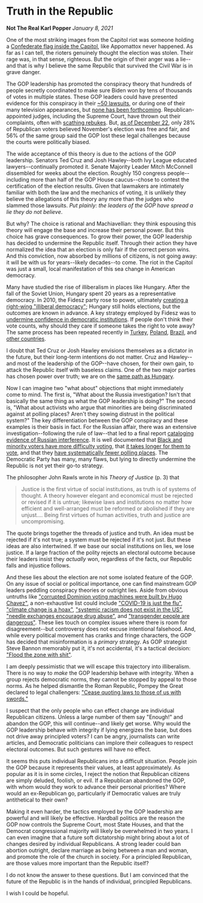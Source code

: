 # Truth in the Republic

**Not The Real Karl Popper**
*January 8, 2021*

One of the most striking images from the Capitol riot was someone holding a [Confederate flag inside the Capitol](https://www.bbc.com/news/in-pictures-55577824), like Appomattox never happened.  As far as I can tell, the rioters genuinely thought the election was stolen.  Their rage was, in that sense, righteous.  But the origin of their anger was a lie--and that is why I believe the same Republic that survived the Civil War is in grave danger. 

The GOP leadership has promoted the conspiracy theory that hundreds of people secretly coordinated to make sure Biden won by tens of thousands of votes in multiple states. These GOP leaders could have presented evidence for this conspiracy in their [~50 lawsuits](https://en.wikipedia.org/wiki/Post-election_lawsuits_related_to_the_2020_United_States_presidential_election), or during one of their many television appearances, but [none has been forthcoming](https://apnews.com/article/election-2020-joe-biden-donald-trump-lawsuits-elections-b5d3cd1700b0fe9282707e571ec7c076).  Republican-appointed judges, including the Supreme Court, have thrown out their complaints, often with [scathing rebukes](https://www.courtlistener.com/recap/gov.uscourts.pamd.127057/gov.uscourts.pamd.127057.202.0_1.pdf). But, [as of December 22](https://morningconsult.com/form/tracking-voter-trust-in-elections/), only 28% of Republican voters believed November's election was free and fair, and 56% of the same group said the GOP lost these legal challenges because the courts were politically biased.  

The wide acceptance of this theory is due to the actions of the GOP leadership. Senators Ted Cruz and Josh Hawley--both Ivy League educated lawyers--continually promoted it.  Senate Majority Leader Mitch McConnell dissembled for weeks about the election.  Roughly 150 congress people--including more than half of the GOP House caucus--chose to contest the certification of the election results.  Given that lawmakers are intimately familiar with both the law and the mechanics of voting, it is unlikely they believe the allegations of this theory any more than the judges who slammed those lawsuits. *Put plainly: the leaders of the GOP have spread a lie they do not believe*.  

But why?  The choice is rational and Machiavellian: they think espousing this theory will engage the base and increase their personal power.  But this choice has grave consequences.  To grow their power, the GOP leadership has decided to undermine the Republic itself.  Through their action they have normalized the idea that an election is only fair if the correct person wins. And this conviction, now absorbed by millions of citizens, is not going away: it will be with us for years--likely decades--to come.  The riot in the Capitol was just a small, local manifestation of this sea change in American democracy. 

Many have studied the rise of illiberalism in places like Hungary. After the fall of the Soviet Union, Hungary spent 20 years as a representative democracy.  In 2010, the Fidesz party rose to power, ultimately [creating a right-wing "illiberal democracy"](https://www.journalofdemocracy.org/articles/explaining-eastern-europe-orbans-laboratory-of-illiberalism/); Hungary still holds elections, but the outcomes are known in advance. A key strategy employed by Fidesz was to [undermine confidence in democratic institutions](https://www.cidob.org/en/articulos/monografias/illiberals/illiberal_democracy_in_hungary_the_social_background_and_practical_steps_of_building_an_illiberal_state).  If people don't think their vote counts, why should they care if someone takes the right to vote away?  The same process has been repeated recently in [Turkey](https://www.demdigest.org/turkeys-soft-dictatorship-how-to-combat-erdogans-illiberal-populism/), [Poland](https://www.theatlantic.com/ideas/archive/2019/10/poland-could-lose-its-democracy/599590/), [Brazil](https://www.vox.com/polyarchy/2017/9/19/16333360/brazilians-losing-faith-democracy), and [other countries](https://www.americanprogress.org/issues/security/news/2018/11/02/460498/rise-far-right-populism-threatens-global-democracy-security/). 

I doubt that Ted Cruz or Josh Hawley envisions themselves as a dictator in the future, but their long-term intentions do not matter. Cruz and Hawley--and most of the leadership of the GOP--have chosen, for their own gain, to attack the Republic itself with baseless claims. One of the two major parties has chosen power over truth; we are on the [same path as Hungary](https://jia.sipa.columbia.edu/new-global-landscape-illiberal-regimes-and-movements). 

Now I can imagine two "what about" objections that might immediately come to mind.  The first is, "What about the Russia investigation?  Isn't that basically the same thing as what the GOP leadership is doing?"  The second is, "What about activists who argue that minorities are being discriminated against at polling places?  Aren't they sowing distrust in the political system?"  The key differentiation between the GOP conspiracy and these examples is their basis in fact.  For the Russian affair, there was an extensive investigation--following the rule of law--that led to a final report [cataloging evidence of Russian interference](https://www.justice.gov/storage/report.pdf).  It is well documented that [Black and minority voters have more difficulty voting](https://www.theatlantic.com/politics/archive/2018/07/poll-prri-voter-suppression/565355/), that [it takes longer for them to vote](https://www.scientificamerican.com/article/smartphone-data-show-voters-in-black-neighborhoods-wait-longer1/), and that they [have systematically fewer polling places](https://www.npr.org/2020/10/17/924527679/why-do-nonwhite-georgia-voters-have-to-wait-in-line-for-hours-too-few-polling-pl).  The Democratic Party has many, many flaws, but lying to directly undermine the Republic is not yet their go-to strategy.

The philosopher John Rawls wrote in his *Theory of Justice* (p. 3) that

> Justice is the first virtue of social institutions, as truth is of systems of thought. A theory however elegant and economical must be rejected or revised if it is untrue; likewise laws and institutions no matter how efficient and well-arranged must be reformed or abolished if they are unjust.... Being first virtues of human activities, truth and justice are uncompromising. 

The quote brings together the threads of justice and truth. An idea must be rejected if it's not true; a system must be rejected if it's not just. But these ideas are also intertwined.  If we base our social institutions on lies, we lose justice. If a large fraction of the polity rejects an electoral outcome because their leaders insist they *actually* won, regardless of the facts, our Republic falls and injustice follows. 

And these lies about the election are not some isolated feature of the GOP.  On any issue of social or political importance, one can find mainstream GOP leaders peddling conspiracy theories or outright lies. Aside from obvious untruths like ["corrupted Dominion voting machines were built by Hugo Chavez"](https://www.cnn.com/2020/11/19/politics/giuliani-trump-legal-team-press-briefing-fact-check/index.html),  a non-exhaustive list could include ["COVID-19 is just the flu"](https://abcnews.go.com/US/spreading-covid-19-misinformation/story?id=70615995), ["climate change is a hoax"](https://www.skepticalscience.com/skepticquotes.php), ["systemic racism does not exist in the US"](https://www.cnn.com/2020/06/07/politics/systemic-racism-trump-administration-officials-barr-carson-wolf/index.html), ["needle exchanges encourage drug abuse"](https://www.politico.com/news/magazine/2020/03/02/how-mike-pence-made-indianas-hiv-outbreak-worse-118648), and ["transgender people are dangerous"](https://www.politifact.com/factchecks/2016/apr/01/chris-sgro/equality-nc-director-no-public-safety-risks-cities/). These lies touch on complex issues where there is room for disagreement--but controversy does not excuse intentional falsehood. And, while every political movement has cranks and fringe characters, the GOP has decided that misinformation is a *primary* strategy.  As GOP strategist Steve Bannon memorably put it, it's not accidental, it's a tactical decision: ["Flood the zone with shit"](https://time.com/5860215/domestic-disinformation-growing-menace-america/).

I am deeply pessimistic that we will escape this trajectory into illiberalism. There is no way to *make* the GOP leadership behave with integrity. When a group rejects democratic norms, they cannot be stopped by appeal to those norms. As he helped dismantle the Roman Republic, Pompey the Great declared to legal challengers: ["Cease quoting laws to those of us with swords."](https://www.washingtonpost.com/outlook/2018/10/31/this-is-how-republics-end/)  

I suspect that the only people who can effect change are individual Republican citizens.  Unless a large number of them say "Enough!" and abandon the GOP, this will continue--and likely get worse.  Why would the GOP leadership behave with integrity if lying energizes the base, but does not drive away principled voters? I can be angry, journalists can write articles, and Democratic politicians can implore their colleagues to respect electoral outcomes.  But such gestures will have no effect. 

It seems this puts individual Republicans into a difficult situation. People join the GOP because it represents their values, at least approximately.  As popular as it is in some circles, I reject the notion that Republican citizens are simply deluded, foolish, or evil.  If a Republican abandoned the GOP, with whom would they work to advance their personal priorities?  Where would an ex-Republican go, particularly if Democratic values are truly antithetical to their own? 

Making it even harder, the tactics employed by the GOP leadership are powerful and will likely be effective.  Hardball politics are the reason the GOP now controls the Supreme Court, most State Houses, and that the Democrat congressional majority will likely be overwhelmed in two years.  I can even imagine that a future soft dictatorship might bring about a lot of changes desired by individual Republicans.  A strong leader could ban abortion outright, declare marriage as being between a man and woman, and promote the role of the church in society.  For a principled Republican, are those values more important than the Republic itself?

I do not know the answer to these questions. But I am convinced that the future of the Republic is in the hands of individual, principled Republicans.  

I wish I could be hopeful. 
